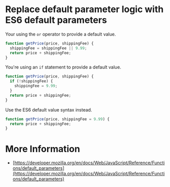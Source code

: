 # Replace default parameter logic with ES6 default parameters

Your using the `or` operator to provide a default value.

```javascript
function getPrice(price, shippingFee) {
  shippingFee = shippingFee || 9.99;
  return price + shippingFee;
}
```

You're using an `if` statement to provide a default value.

```javascript
function getPrice(price, shippingFee) {
  if (!shippingFee) {
    shippingFee = 9.99;
  }
  return price + shippingFee;
}
```

Use the ES6 default value syntax instead.

```javascript
function getPrice(price, shippingFee = 9.99) {
  return price + shippingFee;
}
```

# More Information

- [https://developer.mozilla.org/en/docs/Web/JavaScript/Reference/Functions/default_parameters](https://developer.mozilla.org/en/docs/Web/JavaScript/Reference/Functions/default_parameters)
